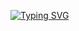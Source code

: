 
[![Typing SVG](https://readme-typing-svg.herokuapp.com?font=Fira+Code&pause=1000&width=435&lines=coding+can+be+beautiful)](https://git.io/typing-svg)
